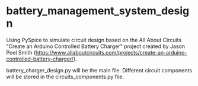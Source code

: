 # battery_management_system_design

Using PySpice to simulate circuit design based on the All About Circuits "Create an Arduino Controlled Battery Charger" project created by Jason Poel Smith (https://www.allaboutcircuits.com/projects/create-an-arduino-controlled-battery-charger/).


battery_charger_design.py will be the main file. Different circuit components will be stored in the circuits_components.py file.